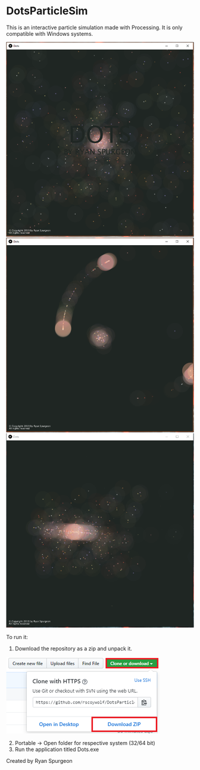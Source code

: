 # DotsParticleSim
This is an interactive particle simulation made with Processing.
It is only compatible with Windows systems.

![Demo 1](https://github.com/rscoywolf/DotsParticleSim/blob/master/DemoPhotos/Demo1.PNG)
![Demo 2](https://github.com/rscoywolf/DotsParticleSim/blob/master/DemoPhotos/Demo2.PNG)
![Demo 3](https://github.com/rscoywolf/DotsParticleSim/blob/master/DemoPhotos/Demo3.PNG)


To run it:
1. Download the repository as a zip and unpack it.

![Download Button](https://github.com/rscoywolf/DotsParticleSim/blob/master/DemoPhotos/GithubDownload.png)

2. Portable -> Open folder for respective system (32/64 bit)
3. Run the application titled Dots.exe

Created by Ryan Spurgeon
